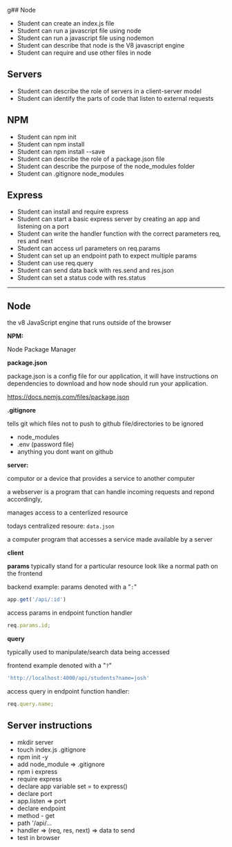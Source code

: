 g## Node

- Student can create an index.js file
- Student can run a javascript file using node
- Student can run a javascript file using nodemon
- Student can describe that node is the V8 javascript engine
- Student can require and use other files in node

## Servers

- Student can describe the role of servers in a client-server model
- Student can identify the parts of code that listen to external requests

## NPM

- Student can npm init
- Student can npm install
- Student can npm install --save
- Student can describe the role of a package.json file
- Student can describe the purpose of the node_modules folder
- Student can .gitignore node_modules

## Express

- Student can install and require express
- Student can start a basic express server by creating an app and listening on a port
- Student can write the handler function with the correct parameters req, res and next
- Student can access url parameters on req.params
- Student can set up an endpoint path to expect multiple params
- Student can use req.query
- Student can send data back with res.send and res.json
- Student can set a status code with res.status


---

## Node

the v8 JavaScript engine that runs outside of the browser


**NPM:**

Node Package Manager

**package.json**

package.json is a config file for our application, it will have instructions on dependencies to download and how node should run your application.

https://docs.npmjs.com/files/package.json


**.gitignore**

tells git which files not to push to github
file/directories to be ignored

- node_modules
- .env (password file)
- anything you dont want on github

**server:**

computor or a device that provides a service to another computer

a webserver is a program that can handle incoming requests and repond accordingly,

manages access to a centerlized resource

todays centralized resoure: `data.json`

a computer program that accesses a service made available by a server

**client**

**params**
typically stand for a particular resource look like a normal path on the frontend

backend example:
params denoted with a "`:`"

```js
app.get('/api/:id')
```
access params in endpoint function handler

```js
req.params.id;
```

**query**

typically used to manipulate/search data being accessed

frontend example
denoted with a "`?`"

``` js
'http://localhost:4000/api/students?name=josh'
```

access query in endpoint function handler:

``` js
req.query.name;
```


## Server instructions

- mkdir server
- touch index.js .gitignore
- npm init -y
- add node_module => .gitignore
- npm i express
- require express
- declare app variable set = to express()
- declare port
- app.listen => port
- declare endpoint
- method - get
- path '/api/...
- handler => (req, res, next) => data to send
- test in browser
